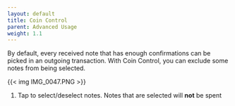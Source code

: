 ```yaml
---
layout: default
title: Coin Control
parent: Advanced Usage
weight: 1.1
---
```


By default, every received note that has enough confirmations can
be picked in an outgoing transaction. With Coin Control, you can
exclude some notes from being selected.

{{< img IMG_0047.PNG >}}

1. Tap to select/deselect notes. Notes that are selected will **not**
be spent

